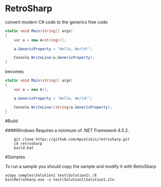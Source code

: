 # RetroSharp
convert modern C# code to the generics free code

```cs
static void Main(string[] args) 
{ 
    var a = new A<string>();

    a.GenericProperty = "Hello, World!";

    Console.WriteLine(a.GenericProperty);
}
```
becomes
```cs
static void Main(string[] args) 
{ 
    var a = new A();

    a.GenericProperty = "Hello, World!";

    Console.WriteLine((string)a.GenericProperty);
}
```

#Build

####Windows
Requires a minimum of .NET Framework 4.5.2.
```
    git clone https://github.com/mpielikis/retrosharp.git
    cd retrosharp
    build.bat
```

#Samples

To run a sample you should copy the sample and modify it with RetroSharp

```
xcopy samples\Solution1 test\Solution1\ /E
bin\RetroSharp.exe -s test\Solution1\Solution1.sln
```
